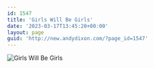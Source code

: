```yaml
---
id: 1547
title: 'Girls Will Be Girls'
date: '2023-03-17T13:45:20+00:00'
layout: page
guid: 'http://new.andydixon.com/?page_id=1547'
---
```


![Girls Will Be Girls](https://i0.wp.com/assets.g8x2.ldn.idrivee2-23.com/posters/Girls%20Will%20Be%20Girls%2001.jpg?w=1200&ssl=1 "Girls Will Be Girls")
